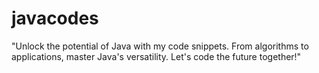 # javacodes
"Unlock the potential of Java with my code snippets. From algorithms to applications, master Java's versatility. Let's code the future together!"
